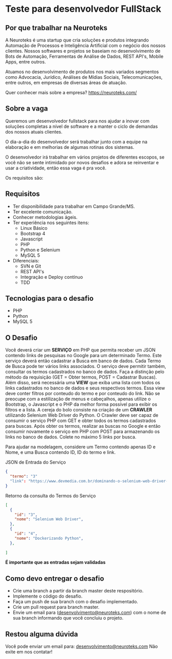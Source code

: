 # Teste para desenvolvedor FullStack

## Por que trabalhar na Neuroteks

A Neuroteks é uma startup que cria soluções e produtos integrando Automação de Processos e Inteligência Artificial com o negócio dos nossos clientes. Nossos softwares e projetos se baseiam no desenvolvimento de Bots de Automação, Ferramentas de Análise de Dados, REST API's, Mobile Apps, entre outros.

Atuamos no desenvolvimento de produtos nos mais variados segmentos como Advocacia, Jurídico, Análises de Mídias Sociais, Telecomunicações, entre outros, em empresas de diversas áreas de atuação.

Quer conhecer mais sobre a empresa? <https://neuroteks.com/>

## Sobre a vaga

Queremos um desenvolvedor fullstack para nos ajudar a inovar com soluções completas a nível de software e a manter o ciclo de demandas dos nossos atuais clientes. 

O dia-a-dia do desenvolvedor será trabalhar junto com a equipe na elaboração e em melhorias de algumas rotinas dos sistemas.

O desenvolvedor irá trabalhar em vários projetos de diferentes escopos, se você não se sente intimidado por novos desafios e adora se reinventar e usar a criatividade, então essa vaga é pra você.

Os requisitos são:

## Requisitos

* Ter disponibilidade para trabalhar em Campo Grande/MS.
* Ter excelente comunicação.
* Conhecer metodologias ágeis.
* Ter experiência nos seguintes itens:
  * Linux Básico
  * Bootstrap 4
  * Javascript 
  * PHP
  * Python e Selenium
  * MySQL 5
* Diferenciais:
  * SVN e Git
  * REST API's
  * Integração e Deploy contínuo
  * TDD

## Tecnologias para o desafio

* PHP 
* Python
* MySQL 5

## O Desafio

Você deverá criar um **SERVIÇO** em PHP que permita receber um JSON contendo links de pesquisas no Google para um determinado Termo. Este serviço deverá então cadastrar a Busca em banco de dados. Cada Termo de Busca pode ter vários links associados. O serviço deve permitir também, consultar os termos cadastrados no banco de dados. 
Faça a distinção pelo método da requisição (GET = Obter termos, POST = Cadastrar Buscas).
Além disso, será necessária uma **VIEW** que exiba uma lista com todos os links cadastrados no banco de dados e seus respectivos termos. Essa view deve conter filtros por conteudo do termo e por conteudo do link. Não se preocupe com a estilização de menus e cabeçalhos, apenas utilize o Bootstrap, o Javascript e o PHP da melhor forma possível para exibir os filtros e a lista.
A cereja do bolo consiste na criação de um **CRAWLER** utilizando Selenium Web Driver do Python. 
O Crawler deve ser capaz de consumir o serviço PHP com GET e obter todos os termos cadastrados para buscas. Após obter os termos, realizar as buscas no Google e então consumir novamente o serviço em PHP com POST para armazenando os links no banco de dados.
Colete no máximo 5 links por busca. 

Para ajudar na modelagem, considere um Termo contendo apenas ID e Nome, e uma Busca contendo ID, ID do termo e link. 



JSON de Entrada do Serviço

```json
{
  "termo": "3"
  "link": "https://www.devmedia.com.br/dominando-o-selenium-web-driver-na-pratica/34183"
}
```

Retorno da consulta do Termos do Serviço

```json
[
  {
    "id": "3",
    "nome": "Selenium Web Driver",
  },
  {
    "id": "4",
    "nome": "Dockerizando Python",
  },
  
]
```

**É importante que as entradas sejam validadas**

## Como devo entregar o desafio

* Crie uma branch a partir da branch master deste respositório.
* Implemente o código do desafio.
* Faça um push de sua branch com o desafio implementado.
* Crie um pull request para branch master.
* Envie um email para (desenvolvimento@neuroteks.com) com o nome de sua branch informando que você concluiu o projeto.

## Restou alguma dúvida

Você pode enviar um email para: desenvolvimento@neuroteks.com
Não exite em nos contatar!
